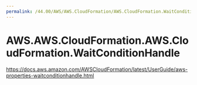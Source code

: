```yaml
---
permalink: /44.00/AWS/AWS.CloudFormation/AWS.CloudFormation.WaitConditionHandle/
---
```


# AWS.AWS.CloudFormation.AWS.CloudFormation.WaitConditionHandle

https://docs.aws.amazon.com/AWSCloudFormation/latest/UserGuide/aws-properties-waitconditionhandle.html